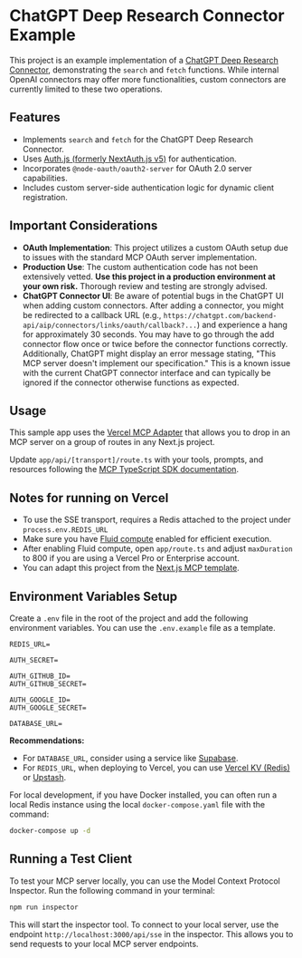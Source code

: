 # ChatGPT Deep Research Connector Example

This project is an example implementation of a [ChatGPT Deep Research Connector](https://platform.openai.com/docs/mcp), demonstrating the `search` and `fetch` functions. While internal OpenAI connectors may offer more functionalities, custom connectors are currently limited to these two operations.

## Features

- Implements `search` and `fetch` for the ChatGPT Deep Research Connector.
- Uses [Auth.js (formerly NextAuth.js v5)](https://authjs.dev) for authentication.
- Incorporates `@node-oauth/oauth2-server` for OAuth 2.0 server capabilities.
- Includes custom server-side authentication logic for dynamic client registration.

## Important Considerations

- **OAuth Implementation**: This project utilizes a custom OAuth setup due to issues with the standard MCP OAuth server implementation. 
- **Production Use**: The custom authentication code has not been extensively vetted. **Use this project in a production environment at your own risk.** Thorough review and testing are strongly advised.
- **ChatGPT Connector UI**: Be aware of potential bugs in the ChatGPT UI when adding custom connectors. After adding a connector, you might be redirected to a callback URL (e.g., `https://chatgpt.com/backend-api/aip/connectors/links/oauth/callback?...`) and experience a hang for approximately 30 seconds. You may have to go through the add connector flow once or twice before the connector functions correctly. Additionally, ChatGPT might display an error message stating, "This MCP server doesn't implement our specification." This is a known issue with the current ChatGPT connector interface and can typically be ignored if the connector otherwise functions as expected.

## Usage

This sample app uses the [Vercel MCP Adapter](https://www.npmjs.com/package/@vercel/mcp-adapter) that allows you to drop in an MCP server on a group of routes in any Next.js project.

Update `app/api/[transport]/route.ts` with your tools, prompts, and resources following the [MCP TypeScript SDK documentation](https://github.com/modelcontextprotocol/typescript-sdk/tree/main?tab=readme-ov-file#server).

## Notes for running on Vercel

- To use the SSE transport, requires a Redis attached to the project under `process.env.REDIS_URL`
- Make sure you have [Fluid compute](https://vercel.com/docs/functions/fluid-compute) enabled for efficient execution.
- After enabling Fluid compute, open `app/route.ts` and adjust `maxDuration` to 800 if you are using a Vercel Pro or Enterprise account.
- You can adapt this project from the [Next.js MCP template](https://vercel.com/templates/next.js/model-context-protocol-mcp-with-next-js).

## Environment Variables Setup

Create a `.env` file in the root of the project and add the following environment variables. You can use the `.env.example` file as a template.

```
REDIS_URL=

AUTH_SECRET=

AUTH_GITHUB_ID=
AUTH_GITHUB_SECRET=

AUTH_GOOGLE_ID=
AUTH_GOOGLE_SECRET=

DATABASE_URL=
```

**Recommendations:**
- For `DATABASE_URL`, consider using a service like [Supabase](https://supabase.com).
- For `REDIS_URL`, when deploying to Vercel, you can use [Vercel KV (Redis)](https://vercel.com/storage/kv) or [Upstash](https://upstash.com).

For local development, if you have Docker installed, you can often run a local Redis instance using the local `docker-compose.yaml` file with the command:
```sh
docker-compose up -d
```

## Running a Test Client

To test your MCP server locally, you can use the Model Context Protocol Inspector. Run the following command in your terminal:

```sh
npm run inspector
```

This will start the inspector tool. To connect to your local server, use the endpoint `http://localhost:3000/api/sse` in the inspector. This allows you to send requests to your local MCP server endpoints.

